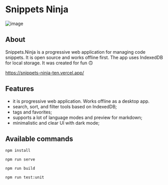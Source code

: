# Snippets Ninja

![image](app.png)

## About

Snippets.Ninja is a progressive web application for managing code snippets. It is open source and works offline first. The app uses IndexedDB for local storage. It was created for fun 🙃

https://snippets-ninja-ten.vercel.app/

## Features

- it is progressive web application. Works offline as a desktop app.
- search, sort, and filter tools based on IndexedDB;
- tags and favorites;
- supports a lot of language modes and preview for markdown;
- minimalistic and clear UI with dark mode;

## Available commands
```
npm install
```

```
npm run serve
```

```
npm run build
```

```
npm run test:unit
```
